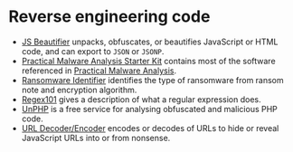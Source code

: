 # Reverse engineering code

* [JS Beautifier](https://beautifier.io/) unpacks, obfuscates, or beautifies JavaScript or HTML code, and can export 
to `JSON` or `JSONP`.
* [Practical Malware Analysis Starter Kit](https://bluesoul.me/practical-malware-analysis-starter-kit/) contains 
most of the software referenced in [Practical Malware Analysis](https://nostarch.com/malware).
* [Ransomware Identifier](https://id-ransomware.malwarehunterteam.com/index.php) identifies the type of ransomware 
from ransom note and encryption algorithm. 
* [Regex101](https://regex101.com/) gives a description of what a regular expression does.
* [UnPHP](https://www.unphp.net/) is a free service for analysing obfuscated and malicious PHP code.
* [URL Decoder/Encoder](https://meyerweb.com/eric/tools/dencoder/) encodes or decodes of URLs to hide or reveal 
JavaScript URLs into or from nonsense.